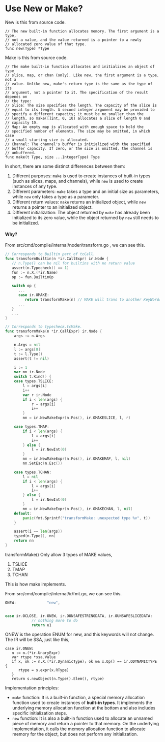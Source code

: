 # Use New or Make?

New is this from source code.

```
// The new built-in function allocates memory. The first argument is a type,
// not a value, and the value returned is a pointer to a newly
// allocated zero value of that type.
func new(Type) *Type
```



Make is this from source code.

```
// The make built-in function allocates and initializes an object of type
// slice, map, or chan (only). Like new, the first argument is a type, not a
// value. Unlike new, make's return type is the same as the type of its
// argument, not a pointer to it. The specification of the result depends on
// the type:
// Slice: The size specifies the length. The capacity of the slice is
// equal to its length. A second integer argument may be provided to
// specify a different capacity; it must be no smaller than the
// length, so make([]int, 0, 10) allocates a slice of length 0 and
// capacity 10.
// Map: An empty map is allocated with enough space to hold the
// specified number of elements. The size may be omitted, in which case
// a small starting size is allocated.
// Channel: The channel's buffer is initialized with the specified
// buffer capacity. If zero, or the size is omitted, the channel is
// unbuffered.
func make(t Type, size ...IntegerType) Type
```



In short, there are some distinct differences between them:

1. Different purposes: `make` is used to create instances of built-in types (such as slices, maps, and channels), while `new` is used to create instances of any type.
2. Different parameters: `make` takes a type and an initial size as parameters, while `new` only takes a type as a parameter.
3. Different return values: `make` returns an initialized object, while `new` returns a pointer to an initialized object.
4. Different initialization: The object returned by `make` has already been initialized to its zero value, while the object returned by `new` still needs to be initialized.



#### Why?

From src/cmd/compile/internal/noder/transform.go , we can see this.

```go
// Corresponds to Builtin part of tcCall.
func transformBuiltin(n *ir.CallExpr) ir.Node {
   // n.Type() can be nil for builtins with no return value
   assert(n.Typecheck() == 1)
   fun := n.X.(*ir.Name)
   op := fun.BuiltinOp

   switch op {
      ...
      case ir.OMAKE:
         return transformMake(n) // MAKE will trans to another KeyWords.
      ...
   }
   ...
}

// Corresponds to typecheck.tcMake.
func transformMake(n *ir.CallExpr) ir.Node {
	args := n.Args

	n.Args = nil
	l := args[0]
	t := l.Type()
	assert(t != nil)

	i := 1
	var nn ir.Node
	switch t.Kind() {
	case types.TSLICE:
		l = args[i]
		i++
		var r ir.Node
		if i < len(args) {
			r = args[i]
			i++
		}
		nn = ir.NewMakeExpr(n.Pos(), ir.OMAKESLICE, l, r)

	case types.TMAP:
		if i < len(args) {
			l = args[i]
			i++
		} else {
			l = ir.NewInt(0)
		}
		nn = ir.NewMakeExpr(n.Pos(), ir.OMAKEMAP, l, nil)
		nn.SetEsc(n.Esc())

	case types.TCHAN:
		l = nil
		if i < len(args) {
			l = args[i]
			i++
		} else {
			l = ir.NewInt(0)
		}
		nn = ir.NewMakeExpr(n.Pos(), ir.OMAKECHAN, l, nil)
	default:
		panic(fmt.Sprintf("transformMake: unexpected type %v", t))
	}

	assert(i == len(args))
	typed(n.Type(), nn)
	return nn
}
```

transformMake() Only allow 3 types of MAKE values,

1. TSLICE
2. TMAP
3. TCHAN

This is how make implements.



From src/cmd/compile/internal/ir/fmt.go, we can see this.

```go
ONEW:              "new",


case ir.OCLOSE, ir.ONEW, ir.OUNSAFESTRINGDATA, ir.OUNSAFESLICEDATA:
			// nothing more to do
			return u1
```

ONEW is the operation ENUM for new, and this keywords will not change. The IR will be SSA, just like this,

```
case ir.ONEW:
   n := n.(*ir.UnaryExpr)
   var rtype *ssa.Value
   if x, ok := n.X.(*ir.DynamicType); ok && x.Op() == ir.ODYNAMICTYPE {
      rtype = s.expr(x.RType)
   }
   return s.newObject(n.Type().Elem(), rtype)
```



Implementation principles:

- `make` function: It is a built-in function, a special memory allocation function used to create instances of **built-in types**. It implements the underlying memory allocation function at the bottom and also includes specific initialization steps.
- `new` function: It is also a built-in function used to allocate an unnamed piece of memory and return a pointer to that memory. On the underlying implementation, it calls the memory allocation function to allocate memory for the object, but does not perform any initialization.